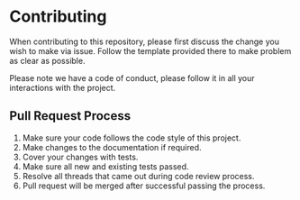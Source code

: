# Contributing
When contributing to this repository, please first discuss the change you wish to make via issue. Follow the template provided there to make problem as clear as possible.

Please note we have a code of conduct, please follow it in all your interactions with the project.

## Pull Request Process
1. Make sure your code follows the code style of this project.
2. Make changes to the documentation if required.
3. Cover your changes with tests.
4. Make sure all new and existing tests passed.
5. Resolve all threads that came out during code review process.
6. Pull request will be merged after successful passing the process.

